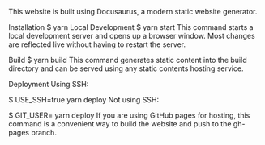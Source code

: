 This website is built using Docusaurus, a modern static website generator.

Installation
$ yarn
Local Development
$ yarn start
This command starts a local development server and opens up a browser window. Most changes are reflected live without having to restart the server.

Build
$ yarn build
This command generates static content into the build directory and can be served using any static contents hosting service.

Deployment
Using SSH:

$ USE_SSH=true yarn deploy
Not using SSH:

$ GIT_USER=<Your GitHub username> yarn deploy
If you are using GitHub pages for hosting, this command is a convenient way to build the website and push to the gh-pages branch.
